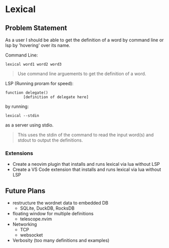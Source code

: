 # Lexical
    
## Problem Statement
As a user I should be able to get the definition of a word by command line or lsp by 'hovering' over its name.

Command Line:
```
lexical word1 word2 word3
```
> Use command line arguements to get the definition of a word.

LSP (Running proram for speed):
```
function delegate()
        [definition of delegate here]
```
by running:
```
lexical --stdin
```
as a server using stdio.
> This uses the stdin of the command to read the input word(s) and stdout to output the definitions. 

### Extensions
- Create a neovim plugin that installs and runs lexical via lua without LSP
- Create a VS Code extension that installs and runs lexical via lua without LSP

## Future Plans
- restructure the wordnet data to embedded DB
    - SQLite, DuckDB, RocksDB
- floating window for multiple definitions
    - telescope.nvim
- Networking
    - TCP
    - websocket
- Verbosity (too many definitions and examples)

